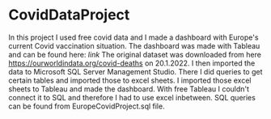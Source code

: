 # CovidDataProject

In this project I used free covid data and I made a dashboard with Europe's current Covid vaccination situation. The dashboard was made with Tableau and can be found here: *link*
The original dataset was downloaded from here https://ourworldindata.org/covid-deaths on 20.1.2022. I then imported the data to Microsoft SQL Server Management Studio. There I did queries to get certain tables and imported those to excel sheets. I imported those excel sheets to Tableau and made the dashboard. With free Tableau I couldn't connect it to SQL and therefore I had to use excel inbetween. SQL queries can be found from EuropeCovidProject.sql file.

